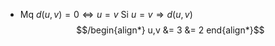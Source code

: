- Mq $d\left(u,v\right)=0\Leftrightarrow u=v$
  Si $u=v\Rightarrow d\left(u,v\right)$
  $$/begin{align*}
  u,v &= 3
  &= 2
  end{align*}$$